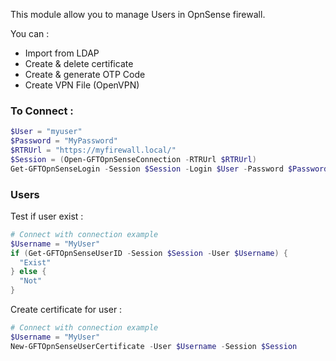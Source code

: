 This module allow you to manage Users in OpnSense firewall.

You can : 
- Import from LDAP
- Create & delete certificate
- Create & generate OTP Code
- Create VPN File (OpenVPN)

### To Connect :

```powershell
$User = "myuser"
$Password = "MyPassword"
$RTRUrl = "https://myfirewall.local/"
$Session = (Open-GFTOpnSenseConnection -RTRUrl $RTRUrl)
Get-GFTOpnSenseLogin -Session $Session -Login $User -Password $Password
```

### Users 
Test if user exist : 

```powershell
# Connect with connection example
$Username = "MyUser"
if (Get-GFTOpnSenseUserID -Session $Session -User $Username) {
  "Exist"
} else {
  "Not"
}
```

Create certificate for user :
```powershell
# Connect with connection example
$Username = "MyUser"
New-GFTOpnSenseUserCertificate -User $Username -Session $Session
```
